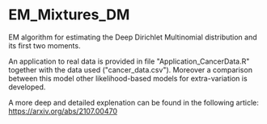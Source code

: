 # EM_Mixtures_DM
EM algorithm for estimating the Deep Dirichlet Multinomial distribution and its first two moments.

An application to real data is provided in file "Application_CancerData.R" together with the data used ("cancer_data.csv").
Moreover a comparison between this model other likelihood-based models for extra-variation is developed.

A more deep and detailed explenation can be found in the following article:
https://arxiv.org/abs/2107.00470

